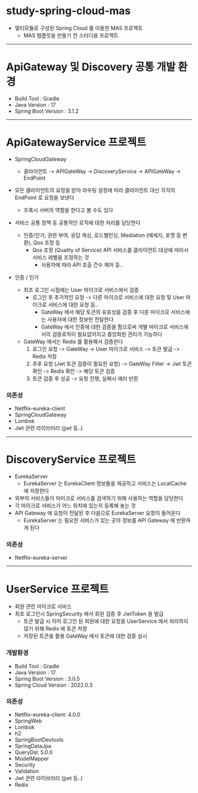 # study-spring-cloud-mas
* 멀티모듈로 구성된 Spring Cloud 를 이용한 MAS 프로젝트
  * MAS 템플릿을 만들기 전 스터디용 프로젝트

-------------------------------

# ApiGateway 및 Discovery 공통 개발 환경
* Build Tool : Gradle
* Java Version : 17
* Spring Boot Version : 3.1.2

-------------------------------

# ApiGatewayService 프로젝트
* SpringCloudGateway
  * 클라이언트 -> APIGateWay -> DiscoveryService -> APIGateWay -> EndPoint
* 모든 클라이언트의 요청을 받아 라우팅 설정에 따라 클라이언트 대신 각각의 EndPoint 로 요청을 보낸다
  * 프록시 서버의 역할을 한다고 볼 수도 있다
* 서비스 공통 정책 등 공통적인 로직에 대한 처리를 담당한다
  * 인증/인가, 권한 부여, 응답 캐싱, 로드밸런싱, Mediation (메세지, 포맷 등 변환), Qos 조정 등 
    * Qos 조정 (Quality of Service) API 서비스를 클라이언트 대상에 따라서 서비스 레벨을 조정하는 것
      * 사용자에 따라 API 호출 건수 제어 등..

* 인증 / 인가
  * 최초 로그인 시점에는 User 마이크로 서비스에서 검증
    * 로그인 후 추가적인 요청 -> 다른 마이크로 서비스에 대한 요청 및 User 마이크로 서비스에 대한 요청 등..
      * GateWay 에서 해당 토큰의 유효성을 검증 후 다른 마이크로 서비스에는 사용자에 대한 정보만 전달한다
      * GateWay 에서 인증에 대한 검증을 함으로써 개별 마이크로 서비스에서의 검증로직이 필요없어지고 중앙화된 관리가 가능하다
  * GateWay 에서는 Redis 를 활용해서 검증한다
    1. 로그인 요청 -> GateWay -> User 마이크로 서비스 -> 토큰 발급 -> Redis 저장
    2. 추후 요청 (Jwt 토큰 검증이 필요한 요청) -> GateWay Filter -> Jwt 토큰 확인 -> Redis 확인 -> 해당 토큰 검증
    3. 토큰 검증 후 성공 -> 요청 진행, 실패시 에러 반환

### 의존성
* Netflix-eureka-client
* SpringCloudGateway
* Lombok 
* Jwt 관련 라이브러리 (jjwt 등..)

----------------------------

# DiscoveryService 프로젝트
* EurekaServer
  * EurekaServer 는 EurekaClient 정보들을 제공하고 서비스는 LocalCache 에 저장한다 
* 외부의 서비스들이 마이크로 서비스를 검색하기 위해 사용하는 역할을 담당한다
* 각 마이크로 서비스가 어느 위치에 있는지 등록해 놓는 것
* API Gateway 에 요청이 전달된 후 다음으로 EurekaServer 요청이 들어온다
  * EurekaServer 는 필요한 서비스가 있는 곳의 정보를 API Gateway 에 반환하게 된다 

### 의존성
* Netflix-eureka-server

----------------------------

# UserService 프로젝트
* 회원 관련 마이크로 서비스
* 최초 로그인시 SpringSecurity 에서 회원 검증 후 JwtToken 을 발급
  * 토큰 발급 시 이미 로그인 된 회원에 대한 요청을 UserService 에서 처리하지 않기 위해 Redis 에 토큰 저장
  * 저장된 토큰을 활용 GateWay 에서 토큰에 대한 검증 실시

### 개발환경 
* Build Tool : Gradle
* Java Version : 17
* Spring Boot Version : 3.0.5
* Spring Cloud Version : 2022.0.3

### 의존성
* Netflix-eureka-client: 4.0.0
* SpringWeb
* Lombok
* h2
* SpringBootDevtools
* SpringDataJpa
* QueryDsl: 5.0.0
* ModelMapper
* Security
* Validation
* Jwt 관련 라이브러리 (jjwt 등..)
* Redis
